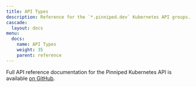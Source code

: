```yaml
---
title: API Types
description: Reference for the `*.pinniped.dev` Kubernetes API groups.
cascade:
  layout: docs
menu:
  docs:
    name: API Types
    weight: 35
    parent: reference
---
```

Full API reference documentation for the Pinniped Kubernetes API is available [on GitHub](https://github.com/vmware-tanzu/pinniped/blob/main/generated/1.23/README.adoc).
